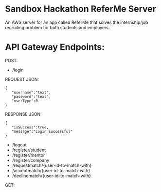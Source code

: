 # Sandbox Hackathon ReferMe Server
An AWS server for an app called ReferMe that solves the internship/job recruiting problem for both students and employers.

# API Gateway Endpoints:

POST:
* /login

REQUEST JSON:
```
{
   "username":"text",
   "password":"text",
   "userType":0
}
```
RESPONSE JSON:
```
{
   "isSuccess":true,
   "message":"Login successful"
}
```
* /logout
* /register/student
* /register/mentor
* /register/company
* /requestmatch/{user-id-to-match-with}
* /acceptmatch/{user-id-to-match-with}
* /declinematch/{user-id-to-match-with}

GET:

